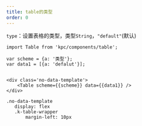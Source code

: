 ```yaml
---
title: table的类型
order: 0
---
```


`type`：设置表格的类型，类型`String`，`"default"`(默认)

```vdt
import Table from 'kpc/components/table';

var scheme = {a: '类型'};
var data1 = [{a: 'defalut'}];


<div class='no-data-template'>
    <Table scheme={{scheme}} data={{data1}} />
</div>
```

```styl
.no-data-template
   display: flex
   .k-table-wrapper
       margin-left: 10px
```







